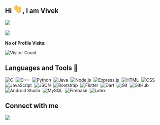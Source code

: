 <h2>Hi <img src="https://raw.githubusercontent.com/VivekPattanayak/VivekPattanayak/main/Hi.gif" width="30px">, I am Vivek </h2>

<p><img src="https://github-readme-stats.vercel.app/api?username=VivekPattanayak&count_private=true&show_icons=true&&theme=github_dark&include_all_commits=true" height="180px"></p>
<p><img src="https://github-readme-stats.vercel.app/api/top-langs/?username=VivekPattanayak&layout=compact&hide=TSQL&theme=github_dark" height="160px"></p> 

**No of Profile Visits:**

![Visitor Count](https://profile-counter.glitch.me/{VivekPattanayak}/count.svg)

<h2> Languages and Tools 🔨</h2>

![C](https://img.shields.io/badge/-C-0d1117?style=flat&logo=C&logoColor=A8B9CC)&nbsp;
![C++](https://img.shields.io/badge/-C++-0d1117?style=flat&logo=C%2B%2B&logoColor=00599C)&nbsp;
![Python](https://img.shields.io/badge/-Python-0d1117?style=flat&logo=python)&nbsp;
![Java](https://img.shields.io/badge/-Java-0d1117?style=flat&logo=Java&logoColor=FFA518)&nbsp;
![Node.js](https://img.shields.io/badge/-Node.js-0d1117?style=flat&logo=node.js&logoColor=339933)&nbsp;
![Express.js](https://img.shields.io/badge/-Express-0d1117?style=flat&logo=Express&logoColor=gold)&nbsp;
![HTML](https://img.shields.io/badge/-HTML-0d1117?style=flat&logo=HTML5)&nbsp;
![CSS](https://img.shields.io/badge/-CSS-0d1117?style=flat&logo=CSS3&logoColor=1572B6)&nbsp;
![JavaScript](https://img.shields.io/badge/-JavaScript-0d1117?style=flat&logo=javascript)&nbsp;
![JSON](https://img.shields.io/badge/-JSON-0d1117?style=flat&logo=json&logoColor=000000)&nbsp;
![Bootstrap](https://img.shields.io/badge/-Bootstrap-0d1117?style=flat&logo=bootstrap&logoColor=563D7C)&nbsp;
![Flutter](https://img.shields.io/badge/-Flutter-0d1117?style=flat&logo=flutter&logoColor=02569B)&nbsp;
![Dart](https://img.shields.io/badge/-Dart-0d1117?style=flat&logo=dart&logoColor=1075C2)&nbsp;
![Git](https://img.shields.io/badge/-Git-0d1117?style=flat&logo=git)&nbsp;
![GitHub](https://img.shields.io/badge/-GitHub-0d1117?style=flat&logo=github)&nbsp;
![Android Studio](https://img.shields.io/badge/-Android%20Studio-0d1117?style=flat&logo=android-studio&logoColor=3DDC84)&nbsp;
![MySQL](https://img.shields.io/badge/-MySQL-0d1117?style=flat&logo=mysql&logoColor=4479A1)&nbsp;
![Firebase](https://img.shields.io/badge/-Firebase-0d1117?style=flat&logo=firebase&logoColor=FFCA28)&nbsp;
![Latex](https://img.shields.io/badge/-Latex-0d1117?style=flat&logo=latex&logoColor=008080)&nbsp;


<h2>Connect with me </h2>

<p>
<a href="https://www.linkedin.com/in/vivek-pattanayak-8225021a0/"><img src="https://img.shields.io/badge/-Vivek%20Pattanayak-0d1117?style=flat&logo=Linkedin&logoColor=blue"/></a>
</p>
